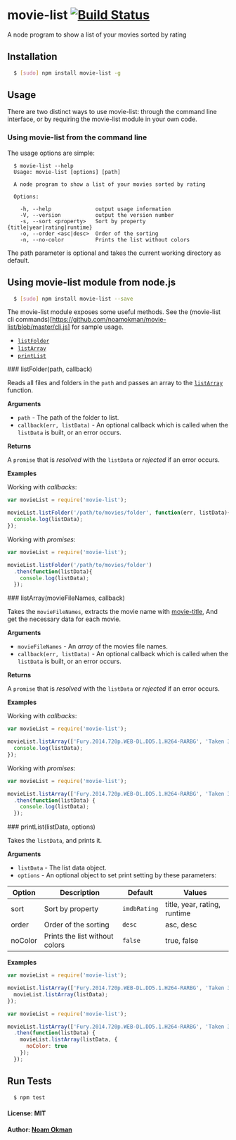 # movie-list [![Build Status](https://travis-ci.org/noamokman/movie-list.svg)](https://travis-ci.org/noamokman/movie-list)

A node program to show a list of your movies sorted by rating

## Installation

``` bash
  $ [sudo] npm install movie-list -g
```

## Usage
There are two distinct ways to use movie-list: through the command line interface, or by requiring the movie-list module in your own code.

### Using movie-list from the command line
The usage options are simple:

```
  $ movie-list --help
  Usage: movie-list [options] [path]

  A node program to show a list of your movies sorted by rating

  Options:

    -h, --help              output usage information
    -V, --version           output the version number
    -s, --sort <property>   Sort by property {title|year|rating|runtime}
    -o, --order <asc|desc>  Order of the sorting
    -n, --no-color          Prints the list without colors
```

The path parameter is optional and takes the current working directory as default.

## Using movie-list module from node.js
``` bash
  $ [sudo] npm install movie-list --save
```
The movie-list module exposes some useful methods. See the (movie-list cli commands)[https://github.com/noamokman/movie-list/blob/master/cli.js] for sample usage.
* [`listFolder`](#listFolder)
* [`listArray`](#listArray)
* [`printList`](#printList)

<a name="listFolder" />
### listFolder(path, callback)

Reads all files and folders in the `path` and passes an array to the [`listArray`](#listArray) function.

__Arguments__

* `path` - The path of the folder to list.
* `callback(err, listData)` - An optional callback which is called when the `listData` is built, or an error occurs.

__Returns__

A `promise` that is _resolved_ with the `listData` or _rejected_ if an error occurs.

__Examples__

Working with _callbacks_:
```js
var movieList = require('movie-list');

movieList.listFolder('/path/to/movies/folder', function(err, listData){
  console.log(listData);
});
```

Working with _promises_:
```js
var movieList = require('movie-list');

movieList.listFolder('/path/to/movies/folder')
  .then(function(listData){
    console.log(listData);
  });
```

<a name="listArray" />
### listArray(movieFileNames, callback)

Takes the `movieFileNames`, extracts the movie name with [movie-title](https://github.com/danielhusar/movie-title),
And get the necessary data for each movie.

__Arguments__

* `movieFileNames` - An _array_ of the movies file names.
* `callback(err, listData)` - An optional callback which is called when the `listData` is built, or an error occurs.

__Returns__

A `promise` that is _resolved_ with the `listData` or _rejected_ if an error occurs.

__Examples__

Working with _callbacks_:
```js
var movieList = require('movie-list');

movieList.listArray(['Fury.2014.720p.WEB-DL.DD5.1.H264-RARBG', 'Taken 3 2014 1080p WEB-DL x264-PartyBoy', ...], function(err, listData) {
  console.log(listData);
});
```

Working with _promises_:
```js
var movieList = require('movie-list');

movieList.listArray(['Fury.2014.720p.WEB-DL.DD5.1.H264-RARBG', 'Taken 3 2014 1080p WEB-DL x264-PartyBoy', ...])
  .then(function(listData) {
    console.log(listData);
  });
```

<a name="printList" />
### printList(listData, options)

Takes the `listData`, and prints it.

__Arguments__

* `listData` - The list data object.
* `options` - An optional object to set print setting by these parameters:

Option    | Description                    | Default      | Values
-------   | ------------------------------ | ------------ | -----------
sort      | Sort by property               | `imdbRating` | title, year, rating, runtime
order     | Order of the sorting           | `desc`       | asc, desc
noColor   | Prints the list without colors | `false`      | true, false

__Examples__

```js
var movieList = require('movie-list');

movieList.listArray(['Fury.2014.720p.WEB-DL.DD5.1.H264-RARBG', 'Taken 3 2014 1080p WEB-DL x264-PartyBoy', ...], function(err, listData) {
  movieList.listArray(listData);
});
```

```js
var movieList = require('movie-list');

movieList.listArray(['Fury.2014.720p.WEB-DL.DD5.1.H264-RARBG', 'Taken 3 2014 1080p WEB-DL x264-PartyBoy', ...])
  .then(function(listData) {
    movieList.listArray(listData, {
      noColor: true
    });
  });
```

## Run Tests

``` bash
  $ npm test
```

#### License: MIT
#### Author: [Noam Okman](https://github.com/noamokman)
